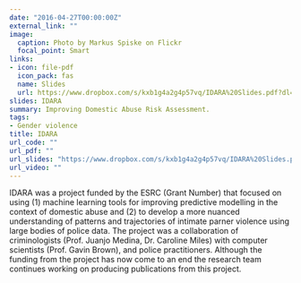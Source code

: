 ```yaml
---
date: "2016-04-27T00:00:00Z"
external_link: ""
image:
  caption: Photo by Markus Spiske on Flickr
  focal_point: Smart
links:
- icon: file-pdf
  icon_pack: fas
  name: Slides
  url: https://www.dropbox.com/s/kxb1g4a2g4p57vq/IDARA%20Slides.pdf?dl=0
slides: IDARA
summary: Improving Domestic Abuse Risk Assessment.
tags:
- Gender violence
title: IDARA
url_code: ""
url_pdf: ""
url_slides: "https://www.dropbox.com/s/kxb1g4a2g4p57vq/IDARA%20Slides.pdf?dl=0"
url_video: ""
---
```


IDARA was a project funded by the ESRC (Grant Number) that focused on using (1) machine learning tools for improving predictive modelling in the context of domestic abuse and (2) to develop a more nuanced understanding of patterns and trajectories of intimate parner violence using large bodies of police data. The project was a collaboration of criminologists (Prof. Juanjo Medina, Dr. Caroline Miles) with computer scientists (Prof. Gavin Brown), and police practitioners. Although the funding from the project has now come to an end the research team continues working on producing publications from this project.

